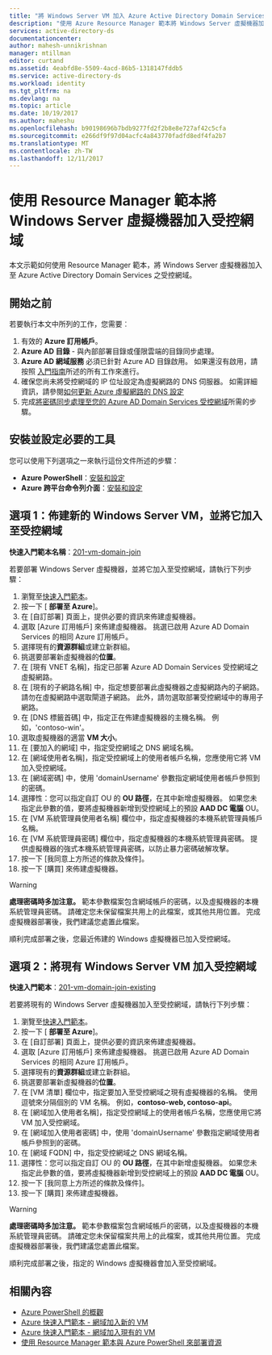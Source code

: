 ```yaml
---
title: "將 Windows Server VM 加入 Azure Active Directory Domain Services | Microsoft Docs"
description: "使用 Azure Resource Manager 範本將 Windows Server 虛擬機器加入受控網域。"
services: active-directory-ds
documentationcenter: 
author: mahesh-unnikrishnan
manager: mtillman
editor: curtand
ms.assetid: 4eabfd8e-5509-4acd-86b5-1318147fddb5
ms.service: active-directory-ds
ms.workload: identity
ms.tgt_pltfrm: na
ms.devlang: na
ms.topic: article
ms.date: 10/19/2017
ms.author: maheshu
ms.openlocfilehash: b90198696b7bdb9277fd2f2b8e8e727af42c5cfa
ms.sourcegitcommit: e266df9f97d04acfc4a843770fadfd8edf4fa2b7
ms.translationtype: MT
ms.contentlocale: zh-TW
ms.lasthandoff: 12/11/2017
---
```

# <a name="join-a-windows-server-virtual-machine-to-a-managed-domain-using-a-resource-manager-template"></a>使用 Resource Manager 範本將 Windows Server 虛擬機器加入受控網域
本文示範如何使用 Resource Manager 範本，將 Windows Server 虛擬機器加入至 Azure Active Directory Domain Services 之受控網域。

## <a name="before-you-begin"></a>開始之前
若要執行本文中所列的工作，您需要︰
1. 有效的 **Azure 訂用帳戶**。
2. **Azure AD 目錄** - 與內部部署目錄或僅限雲端的目錄同步處理。
3. **Azure AD 網域服務** 必須已針對 Azure AD 目錄啟用。 如果還沒有啟用，請按照 [入門指南](active-directory-ds-getting-started.md)所述的所有工作來進行。
4. 確保您尚未將受控網域的 IP 位址設定為虛擬網路的 DNS 伺服器。 如需詳細資訊，請參閱[如何更新 Azure 虛擬網路的 DNS 設定](active-directory-ds-getting-started-dns.md)
5. 完成[將密碼同步處理至您的 Azure AD Domain Services 受控網域](active-directory-ds-getting-started-password-sync.md)所需的步驟。


## <a name="install-and-configure-required-tools"></a>安裝並設定必要的工具
您可以使用下列選項之一來執行這份文件所述的步驟：
* **Azure PowerShell**：[安裝和設定](https://azure.microsoft.com/documentation/articles/powershell-install-configure/)
* **Azure 跨平台命令列介面**：[安裝和設定](https://azure.microsoft.com/documentation/articles/xplat-cli-install/)


## <a name="option-1-provision-a-new-windows-server-vm-and-join-it-to-a-managed-domain"></a>選項 1：佈建新的 Windows Server VM，並將它加入至受控網域
**快速入門範本名稱**：[201-vm-domain-join](https://azure.microsoft.com/resources/templates/201-vm-domain-join/)

若要部署 Windows Server 虛擬機器，並將它加入至受控網域，請執行下列步驟：
1. 瀏覽至[快速入門範本](https://azure.microsoft.com/resources/templates/201-vm-domain-join/)。
2. 按一下 [ **部署至 Azure**]。
3. 在 [自訂部署] 頁面上，提供必要的資訊來佈建虛擬機器。
4. 選取 [Azure 訂用帳戶] 來佈建虛擬機器。 挑選已啟用 Azure AD Domain Services 的相同 Azure 訂用帳戶。
5. 選擇現有的**資源群組**或建立新群組。
6. 挑選要部署新虛擬機器的**位置**。
7. 在 [現有 VNET 名稱]，指定已部署 Azure AD Domain Services 受控網域之虛擬網路。
8. 在 [現有的子網路名稱] 中，指定想要部署此虛擬機器之虛擬網路內的子網路。 請勿在虛擬網路中選取閘道子網路。 此外，請勿選取部署受控網域中的專用子網路。
9. 在 [DNS 標籤首碼] 中，指定正在佈建虛擬機器的主機名稱。 例如，'contoso-win'。
10. 選取虛擬機器的適當 **VM 大小**。
11. 在 [要加入的網域] 中，指定受控網域之 DNS 網域名稱。
12. 在 [網域使用者名稱]，指定受控網域上的使用者帳戶名稱，您應使用它將 VM 加入受控網域。
13. 在 [網域密碼] 中，使用 'domainUsername' 參數指定網域使用者帳戶參照到的密碼。
14. 選擇性：您可以指定自訂 OU 的 **OU 路徑**，在其中新增虛擬機器。 如果您未指定此參數的值，要將虛擬機器新增到受控網域上的預設 **AAD DC 電腦** OU。
15. 在 [VM 系統管理員使用者名稱] 欄位中，指定虛擬機器的本機系統管理員帳戶名稱。
16. 在 [VM 系統管理員密碼] 欄位中，指定虛擬機器的本機系統管理員密碼。 提供虛擬機器的強式本機系統管理員密碼，以防止暴力密碼破解攻擊。
17. 按一下 [我同意上方所述的條款及條件]。
18. 按一下 [購買] 來佈建虛擬機器。

> [!WARNING]
> **處理密碼時多加注意。**
> 範本參數檔案包含網域帳戶的密碼，以及虛擬機器的本機系統管理員密碼。 請確定您未保留檔案共用上的此檔案，或其他共用位置。 完成虛擬機器部署後，我們建議您處置此檔案。
>

順利完成部署之後，您最近佈建的 Windows 虛擬機器已加入受控網域。


## <a name="option-2-join-an-existing-windows-server-vm-to-a-managed-domain"></a>選項 2：將現有 Windows Server VM 加入受控網域
**快速入門範本**：[201-vm-domain-join-existing](https://azure.microsoft.com/resources/templates/201-vm-domain-join-existing/)

若要將現有的 Windows Server 虛擬機器加入至受控網域，請執行下列步驟：
1. 瀏覽至[快速入門範本](https://azure.microsoft.com/resources/templates/201-vm-domain-join-existing/)。
2. 按一下 [ **部署至 Azure**]。
3. 在 [自訂部署] 頁面上，提供必要的資訊來佈建虛擬機器。
4. 選取 [Azure 訂用帳戶] 來佈建虛擬機器。 挑選已啟用 Azure AD Domain Services 的相同 Azure 訂用帳戶。
5. 選擇現有的**資源群組**或建立新群組。
6. 挑選要部署新虛擬機器的**位置**。
7. 在 [VM 清單] 欄位中，指定要加入至受控網域之現有虛擬機器的名稱。 使用逗號來分隔個別的 VM 名稱。 例如，**contoso-web, contoso-api**。
8. 在 [網域加入使用者名稱]，指定受控網域上的使用者帳戶名稱，您應使用它將 VM 加入受控網域。
9. 在 [網域加入使用者密碼] 中，使用 'domainUsername' 參數指定網域使用者帳戶參照到的密碼。
10. 在 [網域 FQDN] 中，指定受控網域之 DNS 網域名稱。
11. 選擇性：您可以指定自訂 OU 的 **OU 路徑**，在其中新增虛擬機器。 如果您未指定此參數的值，要將虛擬機器新增到受控網域上的預設 **AAD DC 電腦** OU。
12. 按一下 [我同意上方所述的條款及條件]。
13. 按一下 [購買] 來佈建虛擬機器。

> [!WARNING]
> **處理密碼時多加注意。**
> 範本參數檔案包含網域帳戶的密碼，以及虛擬機器的本機系統管理員密碼。 請確定您未保留檔案共用上的此檔案，或其他共用位置。 完成虛擬機器部署後，我們建議您處置此檔案。
>

順利完成部署之後，指定的 Windows 虛擬機器會加入至受控網域。


## <a name="related-content"></a>相關內容
* [Azure PowerShell 的概觀](https://docs.microsoft.com/powershell/azure/overview?view=azurermps-4.4.0)
* [Azure 快速入門範本 - 網域加入新的 VM](https://azure.microsoft.com/resources/templates/201-vm-domain-join/)
* [Azure 快速入門範本 - 網域加入現有的 VM](https://azure.microsoft.com/resources/templates/201-vm-domain-join-existing/)
* [使用 Resource Manager 範本與 Azure PowerShell 來部署資源](../azure-resource-manager/resource-group-template-deploy.md)
